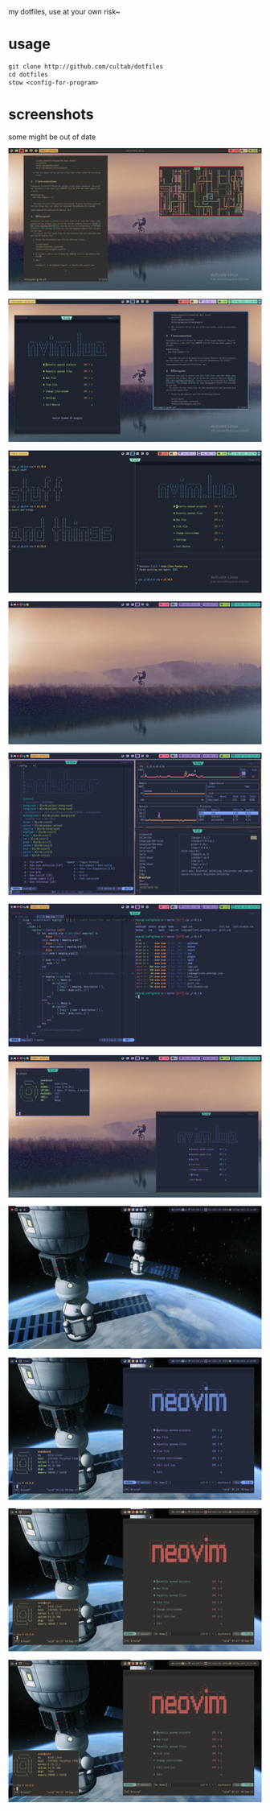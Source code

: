 my dotfiles, use at your own risk~

# usage

```
git clone http://github.com/cultab/dotfiles
cd dotfiles
stow <config-for-program>
```

# screenshots

some might be out of date

![](./img/2022-07-04-181003_1600x900_scrot.png)

![](./img/2022-05-28-221848_1600x900_scrot.png)

![](./img/2022-05-17-152300_1600x900_scrot.png)

![](./img/2022-04-22-002536_1600x900_scrot.png)

![](./img/2022-04-22-002518_1600x900_scrot.png)

![](./img/2022-04-22-002408_1600x900_scrot.png)

![](./img/2022-04-22-002338_1600x900_scrot.png)

![](./img/2021-09-10-021111_1600x900_scrot.png)

![](./img/2021-09-10-012842_1600x900_scrot.png)

![](./img/2021-09-10-012711_1600x900_scrot.png)

![](./img/2021-09-10-012711_1600x900_scrot.png)

